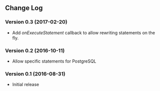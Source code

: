 ## Change Log
### Version 0.3 (2017-02-20)
- Add *onExecuteStatement* callback to allow rewriting statements on the fly.
### Version 0.2 (2016-10-11)
- Allow specific statements for PostgreSQL
### Version 0.1 (2016-08-31)
- Initial release

